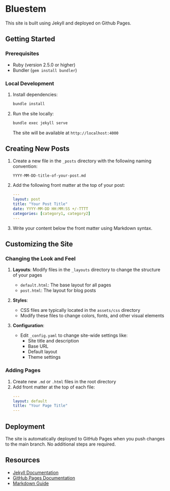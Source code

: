 # Bluestem

This site is built using Jekyll and deployed on Github Pages.

## Getting Started

### Prerequisites
- Ruby (version 2.5.0 or higher)
- Bundler (`gem install bundler`)

### Local Development
1. Install dependencies:
   ```bash
   bundle install
   ```

2. Run the site locally:
   ```bash
   bundle exec jekyll serve
   ```
   The site will be available at `http://localhost:4000`

## Creating New Posts

1. Create a new file in the `_posts` directory with the following naming convention:
   ```
   YYYY-MM-DD-title-of-your-post.md
   ```

2. Add the following front matter at the top of your post:
   ```yaml
   ---
   layout: post
   title: "Your Post Title"
   date: YYYY-MM-DD HH:MM:SS +/-TTTT
   categories: [category1, category2]
   ---
   ```

3. Write your content below the front matter using Markdown syntax.

## Customizing the Site

### Changing the Look and Feel

1. **Layouts**: Modify files in the `_layouts` directory to change the structure of your pages
   - `default.html`: The base layout for all pages
   - `post.html`: The layout for blog posts

2. **Styles**: 
   - CSS files are typically located in the `assets/css` directory
   - Modify these files to change colors, fonts, and other visual elements

3. **Configuration**:
   - Edit `_config.yaml` to change site-wide settings like:
     - Site title and description
     - Base URL
     - Default layout
     - Theme settings

### Adding Pages

1. Create new `.md` or `.html` files in the root directory
2. Add front matter at the top of each file:
   ```yaml
   ---
   layout: default
   title: "Your Page Title"
   ---
   ```

## Deployment

The site is automatically deployed to GitHub Pages when you push changes to the main branch. No additional steps are required.

## Resources

- [Jekyll Documentation](https://jekyllrb.com/docs/)
- [GitHub Pages Documentation](https://docs.github.com/en/pages)
- [Markdown Guide](https://www.markdownguide.org/basic-syntax/)


